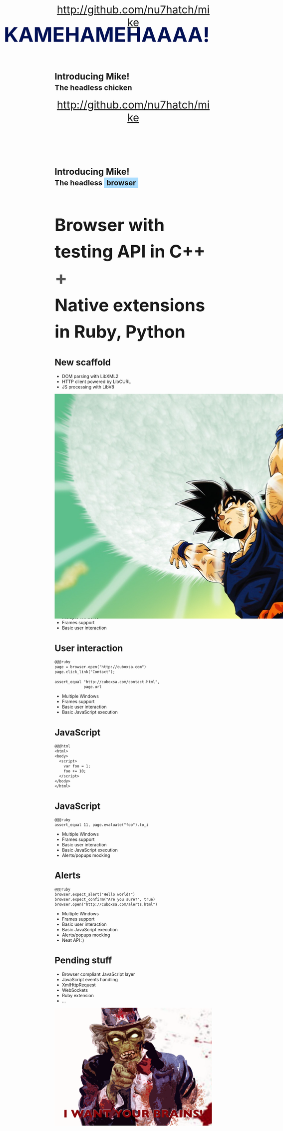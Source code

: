 <!SLIDE center main chicken>
<header style="font-size: 34px;">
  <a href="http://github.com/nu7hatch/mike">http://github.com/nu7hatch/mike</a>
</header>
<h1>
  Introducing Mike!<br />
  <small>The headless chicken</small>
</h1>

<!SLIDE center main chicken>
<header style="font-size: 34px;">
  <a href="http://github.com/nu7hatch/mike">http://github.com/nu7hatch/mike</a>
</header>
<h1>
  Introducing Mike!<br />
  <small>The headless <span style="background: #AADDFF; padding: 2px 8px;">browser</span></small>
</h1>

<!SLIDE center>
<h1 style="font-size: 55px; line-height: 85px;">
Browser with testing API in C++<br />
<small style="color: #555; font-size: 60px;">+</small><br />
Native extensions in Ruby, Python
</h1>

<!SLIDE center>
# New scaffold

<!SLIDE center bullets incremental>
* DOM parsing with LibXML2
* HTTP client powered by LibCURL
* JS processing with LibV8

<!SLIDE center meme>
<img src="images/songo.png" style="position: absolute"/>
<h1 style="position: absolute; top: 20px; left: 65px; font-size: 65px; color: #001155;">
  KAMEHAMEHAAAA!
</h1>

<!SLIDE center>
# Inspirations

<!SLIDE center bullets incremental>
* HtmlUnit framework
* WebKit browser
* Node.JS and Zombie

<!SLIDE center>
# Things done

<!SLIDE center bullets>
<ul>
  <li>Multiple Windows</li>
</ul>

<!SLIDE with-title>
# Windows

    @@@ruby
    browser = Browser.new
    page = browser.open("http://cuboxsa.com");
    page.click_link("Blog");
    
    assert_equal "http://cuboxsa.com",
                 browser.windows[0].url
    assert_equal "http://cuboxsa.com/blog",
                 browser.windows[1].url
   
<!SLIDE center bullets>
<ul>
  <li class="blur">Multiple Windows</li>
  <li>Frames support</li>
</ul>

<!SLIDE with-title>
# Frames

    @@@ruby
    page = browser.open("http://cuboxsa.com/frames.html")
    page.frames[1]
    page.frames["side"]
    ...
    
<!SLIDE center bullets>
<ul>
  <li class="blur">Multiple Windows</li>
  <li class="blur">Frames support</li>
  <li>Basic user interaction</li>
</ul>

<!SLIDE with-title>
# User interaction

    @@@ruby
    page = browser.open("http://cuboxsa.com")
    page.click_link("Contact");

    assert_equal "http://cuboxsa.com/contact.html", 
                 page.url

<!SLIDE center bullets>
<ul>
  <li class="blur">Multiple Windows</li>
  <li class="blur">Frames support</li>
  <li class="blur">Basic user interaction</li>
  <li>Basic JavaScript execution</li>
</ul>

<!SLIDE with-title>
# JavaScript

    @@@html
    <html>
    <body>
      <script>
        var foo = 1;
        foo += 10;
      </script>
    </body>
    </html>

<!SLIDE with-title>
# JavaScript
    
    @@@ruby
    assert_equal 11, page.evaluate("foo").to_i

<!SLIDE center bullets>
<ul>
  <li class="blur">Multiple Windows</li>
  <li class="blur">Frames support</li>
  <li class="blur">Basic user interaction</li>
  <li class="blur">Basic JavaScript execution</li>
  <li>Alerts/popups mocking</li>
</ul>

<!SLIDE with-title>
# Alerts

    @@@ruby
    browser.expect_alert("Hello world!")
    browser.expect_confirm("Are you sure?", true)
    browser.open("http://cuboxsa.com/alerts.html")

<!SLIDE center bullets>
<ul>
  <li class="blur">Multiple Windows</li>
  <li class="blur">Frames support</li>
  <li class="blur">Basic user interaction</li>
  <li class="blur">Basic JavaScript execution</li>
  <li class="blur">Alerts/popups mocking</li>
  <li>Neat API :)</li>
</ul>

<!SLIDE center>
# Pending stuff

<!SLIDE center bullets incremental>
* Browser compliant JavaScript layer
* JavaScript events handling
* XmlHttpRequest
* WebSockets
* Ruby extension
* ...

<!SLIDE center meme>
<img src="images/uncle.png" />
